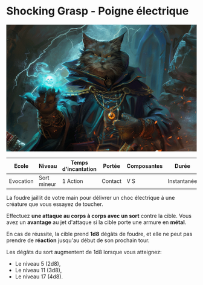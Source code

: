 # Shocking Grasp - Poigne électrique

![Shocking Grasp](../../_images/ShokingGrasp.png)

|Ecole|Niveau|Temps d'incantation|Portée|Composantes|Durée|
|-|-|-|-|-|-|
|Evocation|Sort mineur|1 Action|Contact|V S|Instantanée|

La foudre jaillit de votre main pour délivrer un choc électrique à une créature que vous essayez de toucher. 

Effectuez **une attaque au corps à corps avec un sort** contre la cible. Vous avez un **avantage** au jet d'attaque si la cible porte une armure en **métal**. 

En cas de réussite, la cible prend **1d8** dégâts de foudre, et elle ne peut pas prendre de **réaction** jusqu'au début de son prochain tour.

Les dégâts du sort augmentent de 1d8 lorsque vous atteignez:

* Le niveau 5 (2d8),
* Le niveau 11 (3d8), 
* Le niveau 17 (4d8).